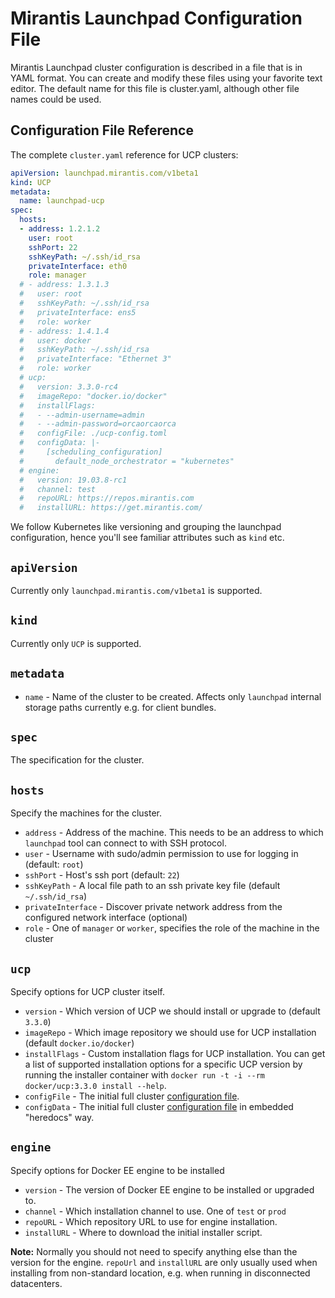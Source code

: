# Mirantis Launchpad Configuration File

Mirantis Launchpad cluster configuration is described in a file that is in YAML format. You can create and modify these files using your favorite text editor. The default name for this file is cluster.yaml, although other file names could be used.

## Configuration File Reference

The complete `cluster.yaml` reference for UCP clusters:

```yaml
apiVersion: launchpad.mirantis.com/v1beta1
kind: UCP
metadata:
  name: launchpad-ucp
spec:
  hosts:
  - address: 1.2.1.2
    user: root
    sshPort: 22
    sshKeyPath: ~/.ssh/id_rsa
    privateInterface: eth0
    role: manager
  # - address: 1.3.1.3
  #   user: root
  #   sshKeyPath: ~/.ssh/id_rsa
  #   privateInterface: ens5
  #   role: worker
  # - address: 1.4.1.4
  #   user: docker
  #   sshKeyPath: ~/.ssh/id_rsa
  #   privateInterface: "Ethernet 3"
  #   role: worker
  # ucp:
  #   version: 3.3.0-rc4
  #   imageRepo: "docker.io/docker"
  #   installFlags:
  #   - --admin-username=admin
  #   - --admin-password=orcaorcaorca
  #   configFile: ./ucp-config.toml
  #   configData: |-
  #     [scheduling_configuration]
  #       default_node_orchestrator = "kubernetes"
  # engine:
  #   version: 19.03.8-rc1
  #   channel: test
  #   repoURL: https://repos.mirantis.com
  #   installURL: https://get.mirantis.com/
```

We follow Kubernetes like versioning and grouping the launchpad configuration, hence you'll see familiar attributes such as `kind` etc.

## `apiVersion`

Currently only `launchpad.mirantis.com/v1beta1` is supported.

## `kind`

Currently only `UCP` is supported.

## `metadata`

- `name` - Name of the cluster to be created. Affects only `launchpad` internal storage paths currently e.g. for client bundles.

## `spec`

The specification for the cluster.

## `hosts`

Specify the machines for the cluster.

- `address` - Address of the machine. This needs to be an address to which `launchpad` tool can connect to with SSH protocol.
- `user` - Username with sudo/admin permission to use for logging in (default: `root`)
- `sshPort` - Host's ssh port (default: `22`)
- `sshKeyPath` - A local file path to an ssh private key file (default `~/.ssh/id_rsa`)
- `privateInterface` - Discover private network address from the configured network interface (optional)
- `role` - One of `manager` or `worker`, specifies the role of the machine in the cluster

## `ucp`

Specify options for UCP cluster itself.

- `version` - Which version of UCP we should install or upgrade to (default `3.3.0`)
- `imageRepo` - Which image repository we should use for UCP installation (default `docker.io/docker`)
- `installFlags` - Custom installation flags for UCP installation. You can get a list of supported installation options for a specific UCP version by running the installer container with `docker run -t -i --rm docker/ucp:3.3.0 install --help`.
- `configFile` - The initial full cluster [configuration file](https://docs.docker.com/ee/ucp/admin/configure/ucp-configuration-file/).
- `configData` -  The initial full cluster [configuration file](https://docs.docker.com/ee/ucp/admin/configure/ucp-configuration-file/) in embedded "heredocs" way.

## `engine`
 
 Specify options for Docker EE engine to be installed

- `version` - The version of Docker EE engine to be installed or upgraded to.
- `channel` - Which installation channel to use. One of `test` or `prod`
- `repoURL` - Which repository URL to use for engine installation. 
- `installURL` - Where to download the initial installer script.

**Note:** Normally you should not need to specify anything else than the version for the engine. `repoUrl` and `installURL` are only usually used when installing from non-standard location, e.g. when running in disconnected datacenters.

